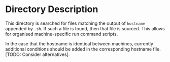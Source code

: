 # Directory Description

This directory is searched for files matching the output of `hostname` appended by `.sh`. If such a file is found, then that file is sourced. This allows for organised machine-specific run command scripts.

In the case that the hostname is identical between machines, currently additional conditions should be added in the corresponding hostname file. [TODO: Consider alternatives].
